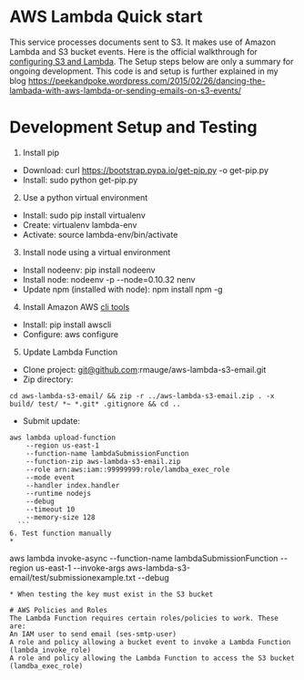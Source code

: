 AWS Lambda Quick start
=========

This service processes documents sent to S3. It makes use of Amazon Lambda and S3 bucket events.
Here is the official walkthrough for [configuring S3 and Lambda](http://docs.aws.amazon.com/lambda/latest/dg/walkthrough-s3-events-adminuser.html).
The Setup steps below are only a summary for ongoing development. 
This code is and setup is further explained in my blog https://peekandpoke.wordpress.com/2015/02/26/dancing-the-lambada-with-aws-lambda-or-sending-emails-on-s3-events/

# Development Setup and Testing

1. Install pip
  * Download: curl https://bootstrap.pypa.io/get-pip.py -o get-pip.py
  * Install: sudo python get-pip.py
2. Use a python virtual environment
  * Install: sudo pip install virtualenv
  * Create: virtualenv lambda-env
  * Activate: source lambda-env/bin/activate
3. Install node using a virtual environment
  * Install nodeenv: pip install nodeenv
  * Install node: nodeenv -p --node=0.10.32 nenv
  * Update npm (installed with node): npm install npm -g
4. Install Amazon AWS [cli tools](http://docs.aws.amazon.com/cli/latest/userguide/cli-chap-getting-set-up.html)
  * Install: pip install awscli
  * Configure: aws configure
5. Update Lambda Function
  * Clone project: git@github.com:rmauge/aws-lambda-s3-email.git
  * Zip directory: 
   ```
   cd aws-lambda-s3-email/ && zip -r ../aws-lambda-s3-email.zip . -x build/ test/ *~ *.git* .gitignore && cd ..
   ```
  * Submit update:
  ``` 
  aws lambda upload-function
      --region us-east-1
      --function-name lambdaSubmissionFunction
      --function-zip aws-lambda-s3-email.zip
      --role arn:aws:iam::99999999:role/lamdba_exec_role
      --mode event
      --handler index.handler
      --runtime nodejs
      --debug
      --timeout 10
      --memory-size 128
    ```
6. Test function manually
  *
   ```
   aws lambda invoke-async --function-name lambdaSubmissionFunction --region us-east-1 --invoke-args aws-lambda-s3-email/test/submissionexample.txt --debug
   ```
  * When testing the key must exist in the S3 bucket

# AWS Policies and Roles
The Lambda Function requires certain roles/policies to work. These are:
An IAM user to send email (ses-smtp-user)
A role and policy allowing a bucket event to invoke a Lambda Function (lambda_invoke_role)
A role and policy allowing the Lambda Function to access the S3 bucket (lamdba_exec_role)
